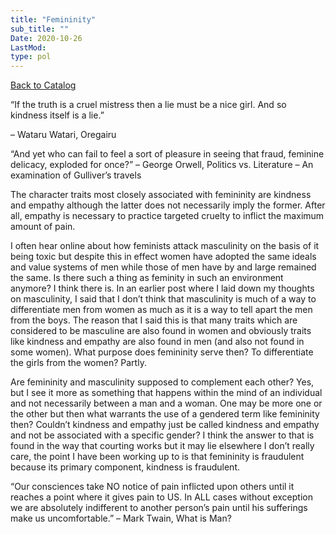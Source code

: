 ```yaml
---
title: "Femininity"
sub_title: ""
Date: 2020-10-26
LastMod:
type: pol
---
```


[Back to Catalog](https://otaking.xyz/index.html)

“If the truth is a cruel mistress then a lie must be a nice girl. And so kindness itself is a lie.”

– Wataru Watari, Oregairu

“And yet who can fail to feel a sort of pleasure in seeing that fraud, feminine delicacy, exploded for once?” – George Orwell, Politics vs. Literature – An examination of Gulliver’s travels

The character traits most closely associated with femininity are kindness and empathy although the latter does not necessarily imply the former. After all, empathy is necessary to practice targeted cruelty to inflict the maximum amount of pain.

I often hear online about how feminists attack masculinity on the basis of it being toxic but despite this in effect women have adopted the same ideals and value systems of men while those of men have by and large remained the same. Is there such a thing as feminity in such an environment anymore? I think there is. In an earlier post where I laid down my thoughts on masculinity, I said that I don’t think that masculinity is much of a way to differentiate men from women as much as it is a way to tell apart the men from the boys. The reason that I said this is that many traits which are considered to be masculine are also found in women and obviously traits like kindness and empathy are also found in men (and also not found in some women). What purpose does femininity serve then? To differentiate the girls from the women? Partly.

Are femininity and masculinity supposed to complement each other? Yes, but I see it more as something that happens within the mind of an individual and not necessarily between a man and a woman. One may be more one or the other but then what warrants the use of a gendered term like femininity then? Couldn’t kindness and empathy just be called kindness and empathy and not be associated with a specific gender? I think the answer to that is found in the way that courting works but it may lie elsewhere I don’t really care, the point I have been working up to is that femininity is fraudulent because its primary component, kindness is fraudulent.

“Our consciences take NO notice of pain inflicted upon others until it reaches a point where it gives pain to US. In ALL cases without exception we are absolutely indifferent to another person’s pain until his sufferings make us uncomfortable.” – Mark Twain, What is Man?
